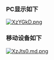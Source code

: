 ### PC显示如下
[![XzYGkD.png](https://s1.ax1x.com/2022/06/21/XzYGkD.png)](https://imgtu.com/i/XzYGkD)

### 移动设备如下
[![XzJts0.md.png](https://s1.ax1x.com/2022/06/21/XzJts0.md.png)](https://imgtu.com/i/XzJts0)

